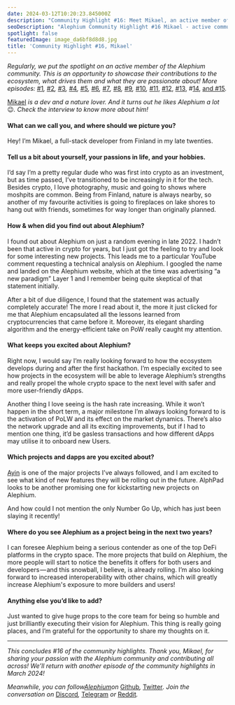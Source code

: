 ```yaml
---
date: 2024-03-12T10:20:23.845000Z
description: "Community Highlight #16: Meet Mikael, an active member of the Alephium community showcasing their contributions, passion, and dedication to the ecosystem."
seoDescription: "Alephium Community Highlight #16 Mikael - active community member showcase. Contributions, passion, and dedication to blockchain ecosystem."
spotlight: false
featuredImage: image_da6bf8d8d8.jpg
title: 'Community Highlight #16, Mikael'
---
```


_Regularly, we put the spotlight on an active member of the Alephium community. This is an opportunity to showcase their contributions to the ecosystem, what drives them and what they are passionate about! More episodes:_ [#1](/news/post/community-highlight-wilhelm-k-llstr-m-aka-oracleuggla-81d3938c5692)_,_ [#2](/news/post/community-highlight-2-cgi-bin-c102cc106f19)_,_ [#3](/news/post/community-highlight-3-digdug-48a7ec868504)_,_ [#4](/news/post/community-highlight-4-montail-e24fd88882a0)_,_ [#5](/news/post/community-highlight-5-txn-71c4fd76ffe8)_,_ [#6](/news/post/community-highlight-6-waldi-zkit-beats-37af1f6df3b8)_,_ [#7](/news/post/community-highlight-7-oheka-13d8b4ae025e)_,_ [#8](/news/post/community-highlight-8-jorge-438510785041)_,_ [#9](/news/post/community-highlight-9-dzhemsh-a0a4a98a8489)_,_ [#10](/news/post/community-highlight-10-lx-aka-lix-fde724cf8d81)_,_ [#11](/news/post/community-highlight-11-dr-jekyll-165ab9a51880), [#12](/news/post/community-highlight-12-sam-a-k-a-energy45-610005a9219b), [#13](/news/post/community-highlight-13-ryan-5dbbeaf859e4), \#[14](/news/post/community-highlight-14-animalmanjan-da8fd051bc38), [and #15](/news/post/community-highlight-15-yulius-aka-chris45-036ae41a8037)_._

[Mikael](http://twitter.com/precursor_orb) _is a dev and a nature lover. And it turns out he likes Alephium a lot_ 😉*. Check the interview to know more about him!*

#### **What can we call you, and where should we picture you?**

Hey! I’m Mikael, a full-stack developer from Finland in my late twenties.

#### **Tell us a bit about yourself, your passions in life, and your hobbies.**

I’d say I’m a pretty regular dude who was first into crypto as an investment, but as time passed, I’ve transitioned to be increasingly in it for the tech. Besides crypto, I love photography, music and going to shows where moshpits are common. Being from Finland, nature is always nearby, so another of my favourite activities is going to fireplaces on lake shores to hang out with friends, sometimes for way longer than originally planned.

#### **How & when did you find out about Alephium?**

I found out about Alephium on just a random evening in late 2022. I hadn’t been that active in crypto for years, but I just got the feeling to try and look for some interesting new projects. This leads me to a particular YouTube comment requesting a technical analysis on Alephium. I googled the name and landed on the Alephium website, which at the time was advertising “a new paradigm” Layer 1 and I remember being quite skeptical of that statement initially.

After a bit of due diligence, I found that the statement was actually completely accurate! The more I read about it, the more it just clicked for me that Alephium encapsulated all the lessons learned from cryptocurrencies that came before it. Moreover, its elegant sharding algorithm and the energy-efficient take on PoW really caught my attention.

#### **What keeps you excited about Alephium?**

Right now, I would say I’m really looking forward to how the ecosystem develops during and after the first hackathon. I’m especially excited to see how projects in the ecosystem will be able to leverage Alephium’s strengths and really propel the whole crypto space to the next level with safer and more user-friendly dApps.

Another thing I love seeing is the hash rate increasing. While it won’t happen in the short term, a major milestone I’m always looking forward to is the activation of PoLW and its effect on the market dynamics. There’s also the network upgrade and all its exciting improvements, but if I had to mention one thing, it’d be gasless transactions and how different dApps may utilise it to onboard new Users.

#### **Which projects and dapps are you excited about?**

[Ayin](http://ayin.app) is one of the major projects I’ve always followed, and I am excited to see what kind of new features they will be rolling out in the future. AlphPad looks to be another promising one for kickstarting new projects on Alephium.

And how could I not mention the only Number Go Up, which has just been slaying it recently!

#### **Where do you see Alephium as a project being in the next two years?**

I can foresee Alephium being a serious contender as one of the top DeFi platforms in the crypto space. The more projects that build on Alephium, the more people will start to notice the benefits it offers for both users and developers — and this snowball, I believe, is already rolling. I’m also looking forward to increased interoperability with other chains, which will greatly increase Alephium's exposure to more builders and users!

#### **Anything else you’d like to add?**

Just wanted to give huge props to the core team for being so humble and just brilliantly executing their vision for Alephium. This thing is really going places, and I’m grateful for the opportunity to share my thoughts on it.

---

_This concludes \#16 of the community highlights. Thank you, Mikael, for sharing your passion with the Alephium community and contributing all across! We’ll return with another episode of the community highlights in March 2024!_

_Meanwhile, you can follow[Alephium](/)on_ [Github](https://github.com/alephium/)_,_ [Twitter](https://twitter.com/alephium)_. Join the conversation on_ [Discord](/discord)_,_ [Telegram](https://t.me/alephiumgroup) _or_ [Reddit](https://www.reddit.com/r/alephium)_._
